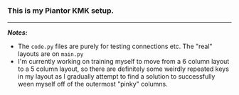 ### This is my Piantor KMK setup.
___

***Notes:***
- The `code.py` files are purely for testing connections etc.  The "real" layouts are on `main.py`
- I'm currently working on training myself to move from a 6 column layout to a 5 column layout, so there are definitely some weirdly repeated keys in my layout as I gradually attempt to find a solution to successfully ween myself off of the outermost "pinky" columns.